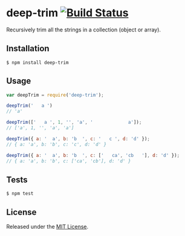 # deep-trim [![Build Status](https://travis-ci.org/zebateira/node-deep-trim.svg?branch=master)](https://travis-ci.org/github/zebateira/node-deep-trim)


Recursively trim all the strings in a collection (object or array).


## Installation

`$ npm install deep-trim`

## Usage

```js
var deepTrim = require('deep-trim');

deepTrim('   a ')
// 'a'

deepTrim(['   a ', 1, '', 'a', '             a']);
// ['a', 1, '', 'a', 'a']

deepTrim({ a: '  a', b: 'b  ', c: '   c ', d: 'd' });
// { a: 'a', b: 'b', c: 'c', d: 'd' }

deepTrim({ a: '  a', b: 'b  ', c: ['   ca', 'cb   '], d: 'd' });
// { a: 'a', b: 'b', c: ['ca', 'cb'], d: 'd' }
```

## Tests

`$ npm test`


## License

Released under the [MIT License](http://www.opensource.org/licenses/mit-license.php).
